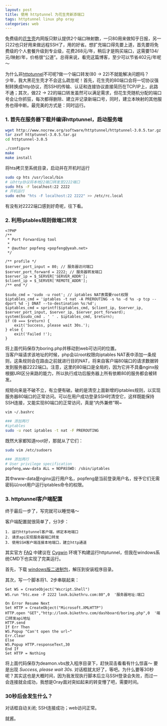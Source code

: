 ```yaml
---
layout: post
title: 使用 httptunnel 为花生壳新添端口
tags: httptunnel linux php oray
categories: web
---
```


免费级的[花生壳][1]内网版只默认提供2个端口映射数，一只80用来做知乎日报，另一只22也只好用来做远程SSH了，用的好省。想扩充端口得先要上道，首先要将免费级的个人套餐升级到专业级，花费268元/年，稍后才是购买端口，这需要134/元/映射/年，价格很“公道”。总得来说，看完这篇博客，至少可以节省402元/年呢～

<!--more-->

为什么非[httptunnel][2]不可呢?做一个端口转发(80 -> 22)不就能解决问题吗？  
少年，我大黑花生壳才不会这么疏忽呢！首先，花生壳的80端口会将一切协议强制转换成http协议，而SSH的传输、认证和连接协议直接简历在TCP/IP上，此路不通；其次，做22 -> 22的端口转发虽然可以满足需求，但花生壳随机分配的端口号会让你抓狂，每次都得删除、建立并记录新端口号，同时，建立本映射的其他服务也得中断。最完美的方式是：同时运行。

### 1. 首先在服务器下载并编译httptunnel，启动服务端
```sh
wget http://www.nocrew.org/software/httptunnel/httptunnel-3.0.5.tar.gz
tar zxvf httptunnel-3.0.5.tar.gz
cd httptunnel-3.0.5

./configure
make
make install
```
将hts拷贝至系统目录，启动并在开机时运行  

```sh
sudo cp hts /usr/local/bin
# 以http协议将本地22端口转发至2222端口
sudo hts -F localhost:22 2222
# 开机运行
sudo echo "hts -F localhost:22 2222" >> /etc/rc.local
```
有没有对2222端口感到好奇呢，往下看。

### 2. 利用iptables规则做端口转发
```php5
<?PHP
/**
 * Port Forwarding tool
 *
 * @author popfeng <popfeng@yeah.net>
 */

/** profile */
$server_port_input = 80; // 服务器访问端口
$server_port_forward = 2222; // 服务器转发端口
$server_ip = $_SERVER['SERVER_ADDR'];
$client_ip = $_SERVER['REMOTE_ADDR'];
/** end */

$sudo_cmd = 'sudo -u root'; // iptables NAT表需要root权限
$iptables_cmd = 'iptables -t nat -A PREROUTING -s %s -d %s -p tcp --dport %d -j DNAT --to-destination %s:%d';
$iptables_cmd = sprintf($iptables_cmd, $client_ip, $server_ip, $server_port_input, $server_ip, $server_port_forward);
system($sudo_cmd . ' ' . $iptables_cmd, $return);
if (0 === $return) {
    exit('Success, please wait 30s.');
} else {
    exit('Failed !');
}
```
将上面代码保存为boring.php并移动到web可访问的位置。  
当客户端请求该地址的时候，php会以root权限向iptables NAT表中添加一条规则，这条规则会在路由之前就进行目的NAT，将来自客户端80端口的请求数据转发到服务器2222端口。注意，这里的80端口是全局的，因为它并不具备nginx般根据URI区分来路的能力，所以执行成功后服务器上所有依赖80的服务都会被转发。  

规矩向来是不破不立，有立便有破。破的是清空上面新增的iptables规则，以实现服务器80端口的正常访问。可以在用户成功登录SSH时清空它，这样既能保持SSH连接，又能实现80端口的正常访问，真是“内外兼修”啊~

```sh
vim ~/.bashrc

### 添加两行
#iptables
sudo -u root iptables -t nat -F PREROUTING
```

既然大家都知道root好，那就从了它们：

```sh
sudo vim /etc/sudoers

### 添加两行
# User privilege specification
popfeng,www-data ALL = NOPASSWD: /sbin/iptables
```
其中www-data是nginx运行用户名，popfeng是当前登录用户名，授予它们无需密码以root用户运行iptables命令的权限。  

### 3. httptunnel客户端配置
终于最后一步了，写完就可以睡觉咯～  

客户端配置就很简单了，分3步：  

    1. 运行httptunnel客户端，绑定本地端口
    2. 请求api实现服务器端口转发 
    3. 使用SSH客户端连接本地端口，建立http通道

其实官方 [FAQ][3] 中建议在 [Cygwin][4] 环境下构建运行httptunnel，但我在windows系统CMD下也实现了完美运行。  

首先，下载 [windows版二进制包][5]，解压到安装程序目录。  

其次，写一个脚本将1、2步串联起来：

```vb.net
Set WS = CreateObject("Wscript.Shell")
WS.run "htc.exe -F 2222 look.bikethru.com:80",0  '服务器地址:端口

On Error Resume Next
Set HTTP = CreateObject("Microsoft.XMLHTTP")
HTTP.open "GET","http://look.bikethru.com/dashboard/boring.php",0  '端口转发api地址
HTTP.send
If Err Then
WS.Popup "Can't open the url~"
Err.Clear
Else
WS.Popup HTTP.responseText,30
End If
Set HTTP = Nothing
```
将上面代码保存为deamon.vbs放入程序目录下，赶快双击看看有什么惊喜～  要是出现 *Success, please wait 30s.* 对话框就太好了，等吧。为什么要等30秒呢？其实这也是大概时间，因为我发现执行脚本后立马SSH登录会失败，而过一会连接就会成功，我想是Oray面对突如起来的转变懵了吧，需要时间。  

### 30秒后会发生什么？

对话框自动关闭; SSH连接成功；web访问正常。

就酱。

[1]: http://hsk.oray.com/price/#lan
[2]: http://www.nocrew.org/software/httptunnel/
[3]: http://www.nocrew.org/software/httptunnel/faq.html
[4]: http://sourceware.cygnus.com/cygwin/
[5]: http://www.neophob.com/files/httptunnel-3.3w32r2.zip
